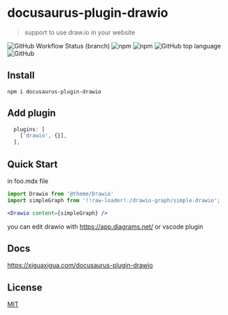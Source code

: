 # docusaurus-plugin-drawio
> support to use draw.io in your website

![GitHub Workflow Status (branch)](https://img.shields.io/github/workflow/status/xiguaxigua/docusaurus-plugin-drawio/build/master)
![npm](https://img.shields.io/npm/v/docusaurus-plugin-drawio)
![npm](https://img.shields.io/npm/dw/docusaurus-plugin-drawio)
![GitHub top language](https://img.shields.io/github/languages/top/xiguaxigua/docusaurus-plugin-drawio)
![GitHub](https://img.shields.io/github/license/xiguaxigua/docusaurus-plugin-drawio)

## Install

```
npm i docusaurus-plugin-drawio
```

## Add plugin

```js
  plugins: [
    ['drawio', {}],
  ],
```

## Quick Start

in foo.mdx file

```jsx
import Drawio from '@theme/Drawio'
import simpleGraph from '!!raw-loader!./drawio-graph/simple.drawio';

<Drawio content={simpleGraph} />
```

you can edit drawio with https://app.diagrams.net/ or vscode plugin

## Docs

https://xiguaxigua.com/docusaurus-plugin-drawio

## License

[MIT](./LICENSE)
